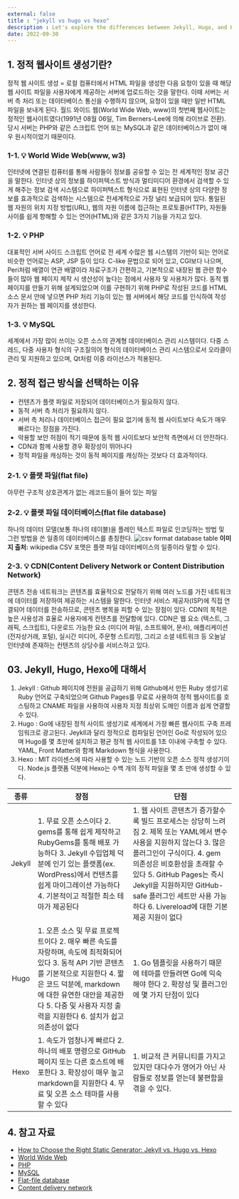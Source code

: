 ```yaml
---
external: false
title : "jekyll vs hugo vs hexo"
description : Let's explore the differences between Jekyll, Hugo, and Hexo.
date: 2022-09-30
---
```


## 1. 정적 웹사이트 생성기란?

정적 웹 사이트 생성 = 로컬 컴퓨터에서 HTML 파일을 생성한 다음 요청이 있을 때 해당 웹 사이트 파일을 사용자에게 제공하는 서버에 업로드하는 것을 말한다. 이때 서버는 서버 측 처리 또는 데이터베이스 통신을 수행하지 않으며, 요청이 있을 때만 일반 HTML 파일을 보내게 된다.
월드 와이드 웹(World Wide Web, www)의 첫번째 웹사이트는 정적인 웹사이트였다(1991년 08월 06일, Tim Berners-Lee에 의해 라이브로 전환). 당시 서버는 PHP와 같은 스크립트 언어 또는 MySQL과 같은 데이터베이스가 없이 매우 원시적이었기 때문이다.

### 1-1. 💡 World Wide Web(www, w3)

인터넷에 연결된 컴퓨터를 통해 사람들이 정보를 공유할 수 있는 전 세계적인 정보 공간을 말한다.
인터넷 상의 정보를 하이퍼텍스트 방식과 멀티미디어 환경에서 검색할 수 있게 해주는 정보 검색 시스템으로 하이퍼텍스트 형식으로 표현된 인터넷 상의 다양한 정보를 효과적으로 검색하는 시스템으로 전세계적으로 가장 널리 보급되어 있다.
통일된 웹 자원의 위치 지정 방법(URL), 웹의 자원 이름에 접근하는 프로토콜(HTTP), 자원들 사이를 쉽게 항해할 수 있는 언어(HTML)와 같은 3가지 기능을 가지고 있다.

### 1-2. 💡 PHP

대표적인 서버 사이드 스크립트 언어로 전 세계 수많은 웹 시스템의 기반이 되는 언어로 비슷한 언어로는 ASP, JSP 등이 있다.
C-like 문법으로 되어 있고, CGI보다 나으며, Peri처럼 배열이 연관 배열이라 자료구조가 간편하고, 기본적으로 내장된 웹 관련 함수들이 많아 웹 페이지 제작 시 생산성이 높다는 점에서 사용자 및 사용처가 많다.
동적 웹 페이지를 만들기 위해 설계되었으며 이를 구현하기 위해 PHP로 작성된 코드를 HTML 소스 문서 안에 넣으면 PHP 처리 기능이 있는 웹 서버에서 해당 코드를 인식하여 작성자가 원하는 웹 페이지를 생성한다.

### 1-3. 💡 MySQL

세계에서 가장 많이 쓰이는 오픈 소스의 관계형 데이터베이스 관리 시스템이다. 다중 스레드, 다중 사용자 형식의 구조질의어 형식의 데이터베이스 관리 시스템으로서 오라클이 관리 및 지원하고 있으며, Qt처럼 이중 라이선스가 적용된다.

## 2. 정적 접근 방식을 선택하는 이유

- 컨텐츠가 플랫 파일로 저장되어 데이터베이스가 필요하지 않다.
- 동적 서버 측 처리가 필요하지 않다.
- 서버 측 처리나 데이터베이스 접근이 필요 없기에 동적 웹 사이트보다 속도가 매우 빠르다는 장점을 가진다.
- 악용할 보안 허점이 적기 때문에 동적 웹 사이트보다 보안적 측면에서 더 안전하다.
- CDN과 함께 사용할 경우 확장성이 뛰어나다
- 정적 파일을 캐싱하는 것이 동적 페이지를 캐싱하는 것보다 더 효과적이다.

### 2-1. 💡 플랫 파일(flat file)

아무런 구조적 상호관계가 없는 레코드들이 들어 있는 파일

### 2-2. 💡 플랫 파일 데이터베이스(flat file database)

하나의 데이터 모델(보통 하나의 테이블)을 플레인 텍스트 파일로 인코딩하는 방법 및 그런 방법을 쓴 일종의 데이터베이스를 총칭한다.
![csv format database table](/images/csv_format_to_relative_database_table.png)
**이미지 출처:** wikipedia
CSV 포맷은 플랫 파일 데이터베이스의 일종이라 말할 수 있다.

### 2-3. 💡 CDN(Content Delivery Network or Content Distribution Network)

콘텐츠 전송 네트워크는 콘텐츠를 효율적으로 전달하기 위해 여러 노드를 가진 네트워크에 데이터를 저장하여 제공하는 시스템을 말한다.
인터넷 서비스 제공자(ISP)에 직접 연결되어 데이터를 전송하므로, 콘텐츠 병목을 피할 수 있는 장점이 있다.
CDN의 목적은 높은 사용성과 효율로 사용자에게 컨텐츠를 전달함에 있다. CDN은 웹 요소 (텍스트, 그래픽, 스크립트), 다운로드 가능한 요소 (미디어 파일, 소프트웨어, 문서), 애플리케이션 (전자상거래, 포털), 실시간 미디어, 주문형 스트리밍, 그리고 소셜 네트워크 등 오늘날 인터넷에 존재하는 컨텐츠의 상당수를 서비스하고 있다.

## 03. Jekyll, Hugo, Hexo에 대해서

1. Jekyll : Github 페이지에 전원을 공급하기 위해 Github에서 만든 Ruby 생성기로 Ruby 언어로 구축되었으며 Github Pages를 무료로 사용하여 정적 웹사이트를 호스팅하고 CNAME 파일을 사용하여 사용자 지정 최상위 도메인 이름과 쉽게 연결할 수 있다.
2. Hugo : Go에 내장된 정적 사이트 생성기로 세계에서 가장 빠른 웹사이트 구축 프레임워크로 광고된다. Jeykll과 달리 정적으로 컴파일된 언어인 Go로 작성되어 있으며 Hugo를 몇 초만에 설치하고 평균 정적 웹 사이트를 1초 이내에 구축할 수 있다. YAML, Front Matter와 함께 Markdown 형식을 사용한다.
3. Hexo : MIT 라이센스에 따라 사용할 수 있는 노드 기반의 오픈 소스 정적 생성기이다. Node.js 플랫폼 덕분에 Hexo는 수백 개의 정적 파일을 몇 초 만에 생성할 수 있다.

|   종류   | 장점                                                                                                                                                                                                                                                                                                                              | 단점                                                                                                                                                                                                                                                                                                                                          |
|:--------:|-------------------------------------------------------------------------------------------------------------------------------------------------------------------------------------------------------------------------------------------------------------------|---------------------------------------------------------------------------------------------------------------------------------------------------------------------------------------------------------------------------------------------------------------------------------------------------------------------------------------------|
|  Jekyll  | 1. 무료 오픈 소스이다 2. gems를 통해 쉽게 제작하고 RubyGems를 통해 배포 가능하다 3. Jekyll 수입업체 덕분에 인기 있는 플랫폼(ex. WordPress)에서 컨텐츠를 쉽게 마이그레이션 가능하다 4. 기본적이고 적절한 최소 테마가 제공된다                                               | 1. 웹 사이트 콘텐츠가 증가할수록 빌드 프로세스는 상당히 느려짐 2. 제목 또는 YAML에서 변수 사용을 지원하지 않는다 3. 많은 플러그인이 구식이다. 4. gem 의존성은 비호환성을 초래할 수 있다 5. GitHub Pages는 즉시 Jekyll을 지원하지만 GitHub-safe 플러그인 세트만 사용 가능하다 6. Livereload에 대한 기본 제공 지원이 없다 |
|   Hugo   | 1. 오픈 소스 및 무료 프로젝트이다 2. 매우 빠른 속도를 자랑하며, 속도에 최적화되어 있다 3. 동적 API 기반 콘텐츠를 기본적으로 지원한다 4. 짧은 코드 덕분에, markdown에 대한 유연한 대안을 제공한다 5. 다중 및 사용자 지정 출력을 지원한다 6. 설치가 쉽고 의존성이 없다 | 1. Go 템플릿을 사용하기 때문에 테마를 만들려면 Go에 익숙해야 한다 2. 확장성 및 플러그인에 몇 가지 단점이 있다                                                                                                                                                                                                                          |
|   Hexo   | 1. 속도가 엄청나게 빠르다 2. 하나의 배포 명령으로 GitHub 페이지 또는 다른 호스트에 배포한다 3. 확장성이 매우 높고 markdown을 지원한다 4. 무료 및 오픈 소스 테마를 사용할 수 있다                                                                                           | 1. 비교적 큰 커뮤니티를 가지고 있지만 대다수가 영어가 아닌 사람들로 정보를 얻는데 불편함을 겪을 수 있다.                                                                                                                                                                                                                                  |

## 4. 참고 자료

- [How to Choose the Right Static Generator: Jekyll vs. Hugo vs. Hexo](https://www.techiediaries.com/jekyll-hugo-hexo/)
- [World Wide Web](https://en.wikipedia.org/wiki/World_Wide_Web)
- [PHP](https://en.wikipedia.org/wiki/PHP)
- [MySQL](https://en.wikipedia.org/wiki/MySQL)
- [Flat-file database](https://en.wikipedia.org/wiki/Flat-file_database)
- [Content delivery network](https://en.wikipedia.org/wiki/Content_delivery_network)
